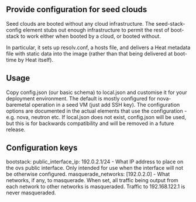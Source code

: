 Provide configuration for seed clouds
-------------------------------------

Seed clouds are booted without any cloud infrastructure. The seed-stack-config
element stubs out enough infrastructure to permit the rest of boot-stack to
work either when booted by a cloud, or booted without.

In particular, it sets up resolv.conf, a hosts file, and delivers a Heat
metadata file with static data into the image (rather than that being delivered
at boot-time by Heat itself).

Usage
-----

Copy config.json (our basic schema) to local.json and  customise it for your
deployment environment. The default is mostly configured for nova-baremetal
operation in a seed VM (just add SSH key). The configuration options are
documented in the actual elements that use the configuration - e.g.  nova,
neutron etc. If local.json does not exist, config.json will be used, but
this is for backwards compatibility and will be removed in a future release.

Configuration keys
------------------

bootstack:
  public\_interface\_ip: 192.0.2.1/24
    - What IP address to place on the ovs public interface. Only intended for
      use when the interface will not be otherwise configured.
  masquerade\_networks: [192.0.2.0]
    - What networks, if any, to masquerade. When set, all traffic being
      output from each network to other networks is masqueraded. Traffic
      to 192.168.122.1 is never masqueraded.
